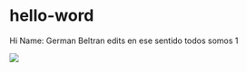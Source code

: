 # hello-word
Hi
Name: German Beltran edits
 en ese sentido todos somos 1
 

![](https://dbseminar.r61.net/system/files/HR.png)

 
 
